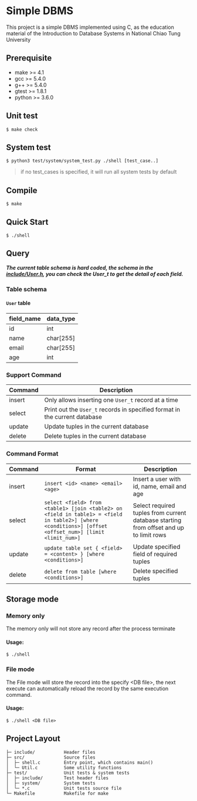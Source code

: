 # Simple DBMS                                                                                                   

This project is a simple DBMS implemented using C, as the education material of the Introduction to Database Systems in National Chiao Tung University

## Prerequisite

* make >= 4.1
* gcc >= 5.4.0
* g++ >= 5.4.0
* gtest >= 1.8.1
* python >= 3.6.0

## Unit test

`$ make check`

## System test

`$ python3 test/system/system_test.py ./shell [test_case..]`

> if no test_cases is specified, it will run all system tests by default

## Compile

`$ make`

## Quick Start
`$ ./shell`

## Query

***The current table schema is hard coded, the schema in the [include/User.h](include/User.h), you can check the User_t to get the detail of each field.***

### Table schema
#### `User` table
| field_name | data_type |
|---|---|
| id | int |
| name | char[255] |
| email | char[255] |
| age | int |

### Support Command
| Command | Description |
|---|---| 
| insert | Only allows inserting one `User_t` record at a time |
| select | Print out the `User_t` records in specified format in the current database |
| update | Update tuples in the current database |
| delete | Delete tuples in the current database |

### Command Format
| Command | Format | Description |
|---|---|---|
| insert | `insert <id> <name> <email> <age>` | Insert a user with id, name, email and age |
| select | `select <field> from <table1> [join <table2> on <field in table1> = <field in table2>] [where <conditions>] [offset <offset_num>] [limit <limit_num>]` | Select required tuples from current database starting from offset and up to limit rows |
| update | `update table set { <field> = <content> } [where <conditions>]` | Update specified field of required tuples |
| delete | `delete from table [where <conditions>]` | Delete specified tuples |


## Storage mode

### Memory only

The memory only will not store any record after the process terminate

#### Usage:
`$ ./shell`

### File mode

The File mode will store the record into the specify \<DB file\>, the
next execute can automatically reload the record by the same
execution command.

#### Usage:
`$ ./shell <DB file>`

## Project Layout
    ├─ include/           Header files
    ├─ src/               Source files
    │  ├─ shell.c         Entry point, which contains main()
    │  └─ Util.c          Some utility functions
    ├─ test/              Unit tests & system tests
    │  ├─ include/        Test header files
    │  ├─ system/         System tests
    │  └─ *.c             Unit tests source file
    └─ Makefile           Makefile for make
